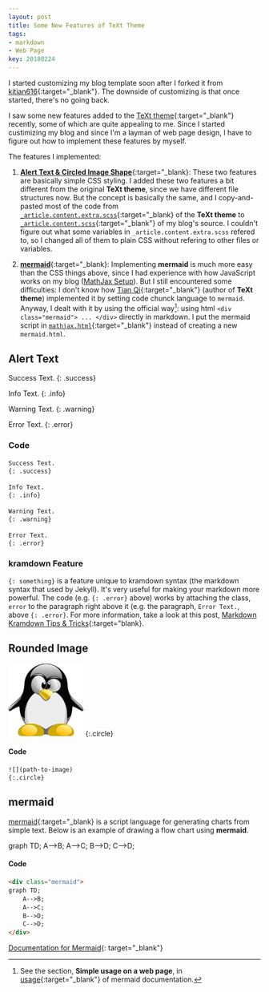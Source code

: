 ```yaml
---
layout: post
title: Some New Features of TeXt Theme
tags: 
- markdown
- Web Page
key: 20180224
---
```

<!--more-->

I started customizing my blog template soon after I forked it from [kitian616](https://github.com/kitian616/jekyll-TeXt-theme/){:target="_blank"}. The downside of customizing is that once started, there's no going back. 

I saw some new features added to the [TeXt theme](https://tianqi.name/jekyll-TeXt-theme/){:target="_blank"} recently, some of which are quite appealing to me. Since I started custimizing my blog and since I'm a layman of web page design, I have to figure out how to implement these features by myself. 

The features I implemented:

1. [**Alert Text & Circled Image Shape**](https://tianqi.name/jekyll-TeXt-theme/test/2017/08/08/additional-styles.html){:target="_blank}: These two features are basically simple CSS styling. I added these two features a bit different from the original **TeXt theme**, since we have different file structures now. But the concept is basically the same, and I copy-and-pasted most of the code from [`_article.content.extra.scss`](https://github.com/kitian616/jekyll-TeXt-theme/blob/master/_sass/components/_article.content.extra.scss){:target="_blank} of the **TeXt theme** to [`_article.content.scss`](https://github.com/liao961120/liao961120.github.io/blob/master/_sass/components/_article.content.scss){:target="_blank"} of my blog's source. I couldn't figure out what some variables in `_article.content.extra.scss` refered to, so I changed all of them to plain CSS without refering to other files or variables.


2. [**mermaid**](https://tianqi.name/jekyll-TeXt-theme/test/2017/06/06/mermaid.html){:target="_blank}: Implementing **mermaid** is much more easy than the CSS things above, since I had experience with how JavaScript works on my blog ([MathJax Setup](https://liao961120.github.io/2018/01/27/mathjax.html)). But I still encountered some difficulties: I don't know how [Tian Qi](https://github.com/kitian616){:target="_blank"} (author of **TeXt theme**) implemented it by setting code chunck language to `mermaid`. Anyway, I dealt with it by using the official way[^mermaid]: using html `<div class="mermaid"> ... </div>` directly in markdown. I put the mermaid script in [`mathjax.html`](https://github.com/liao961120/liao961120.github.io/blob/master/_includes/utils/mathjax.html){:target="_blank"} instead of creating a new `mermaid.html`.

## Alert Text

Success Text.
{: .success}

Info Text.
{: .info}

Warning Text.
{: .warning}

Error Text.
{: .error}

### Code

```kramdown
Success Text.
{: .success}

Info Text.
{: .info}

Warning Text.
{: .warning}

Error Text.
{: .error}
```

### kramdown Feature

`{: something}` is a feature unique to kramdown syntax (the markdown syntax that used by Jekyll). It's very useful for making your markdown more powerful. The code (e.g. `{: .error}` above) works by attaching the class, `error` to the paragraph right above it (e.g. the paragraph, `Error Text.`, above `{: .error}`. For more information, take a look at this post, [Markdown Kramdown Tips & Tricks](https://about.gitlab.com/2016/07/19/markdown-kramdown-tips-and-tricks/#classes-ids-and-attributes){:target="blank}.


## Rounded Image

![](/assets/images/tux.png)
{:.circle}

#### Code
```kramdown
![](path-to-image)
{:.circle}
```

## mermaid

[mermaid](https://github.com/knsv/mermaid){:target="_blank} is a script language for generating charts from simple text. Below is an example of drawing a flow chart using **mermaid**.

<div class="mermaid">
graph TD;
    A-->B;
    A-->C;
    B-->D;
    C-->D;
</div>

#### Code

```html
<div class="mermaid">
graph TD;
    A-->B;
    A-->C;
    B-->D;
    C-->D;
</div>
```

[Documentation for Mermaid](https://mermaidjs.github.io){: target="_blank"}



[^mermaid]: See the section, **Simple usage on a web page**, in [usage](https://mermaidjs.github.io/usage.html){:target="_blank"} of mermaid documentation.